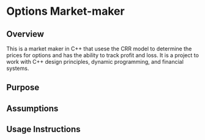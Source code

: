 # Options Market-maker

## Overview
This is a market maker in C++ that usese the CRR model to determine the prices for options and has the ability to track profit and loss. It is a project to work with C++ design principles, dynamic programming, and financial systems.

## Purpose

## Assumptions


## Usage Instructions